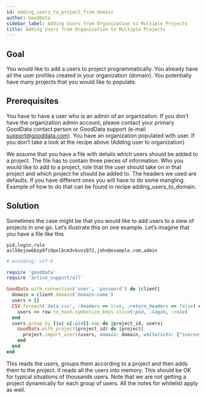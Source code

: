 ```yaml
---
id: adding_users_to_project_from_domain
author: GoodData
sidebar_label: Adding Users from Organization to Multiple Projects
title: Adding Users from Organization to Multiple Projects
---
```


Goal
-------

You would like to add a users to project programmatically. You already
have all the user profiles created in your organization (domain). You
potentially have many projects that you would like to populate.

Prerequisites
-------------

You have to have a user who is an admin of an organization. If you don’t
have the organization admin account, please contact your primary
GoodData contact person or GoodData support (e-mail
<support@gooddata.com>). You have an organization populated with user.
If you don’t take a look at the recipe above (Adding user to
organization)

We assume that you have a file with details which users should be added
to a project. The file has to contain three pieces of information. Who
you would like to add to a project, role that the user should take on in
that project and which project he should be added to. The headers we
used are defaults. If you have different ones you will have to do some
mangling. Example of how to do that can be found in recipe
adding\_users\_to\_domain.

Solution
--------

Sometimes the case might be that you would like to add users to a slew
of projects in one go. Let’s illustrate this on one example. Let’s
imagine that you have a file like this

    pid,login,role
    asl50ejow6bzp97i9pxlbcm3vkuvzQ72,john@example.com,admin


```ruby
# encoding: utf-8

require 'gooddata'
require 'active_support/all'

GoodData.with_connection('user', 'password') do |client|
  domain = client.domain('domain-name')
  users = []
  CSV.foreach('data.csv', :headers => true, :return_headers => false) do |row|
    users << row.to_hash.symbolize_keys.slice(:pid, :login, :role)
  end
  users.group_by {|u| u[:pid]}.map do |project_id, users|
    GoodData.with_project(project_id) do |project|
      project.import_users(users, domain: domain, whitelists: ["svarovsky@gooddata.com"])
    end
  end
end
```

This reads the users, groups them according to a project and then adds
them to the project. It reads all the users into memory. This should be
OK for typical situations of thousands users. Note that we are not
getting a project dynamically for each group of users. All the notes for
whitelist apply as well.
